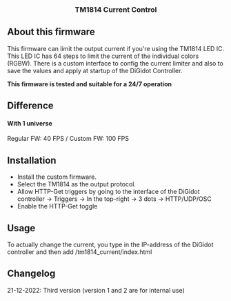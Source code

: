<div align="center">

  <h3 align="center">TM1814 Current Control</h3>
</div>

## About this firmware 
This firmware can limit the output current if you're using the TM1814 LED IC. This LED IC has 64 steps to limit the current of the individual colors (RGBW). There is a custom interface to config the current limiter and also to save the values and apply at startup of the DiGidot Controller.

**This firmware is tested and suitable for a 24/7 operation**

## Difference

#### With 1 universe
Regular FW: 40 FPS / Custom FW: 100 FPS


## Installation

* Install the custom firmware. 
* Select the TM1814 as the output protocol.
* Allow HTTP-Get triggers by going to the interface of the DiGidot controller -> Triggers -> In the top-right -> 3 dots -> HTTP/UDP/OSC 
* Enable the HTTP-Get toggle


## Usage

To actually change the current, you type in the IP-address of the DiGidot controller and then add /tm1814_current/index.html


## Changelog
21-12-2022: Third version (version 1 and 2 are for internal use)
